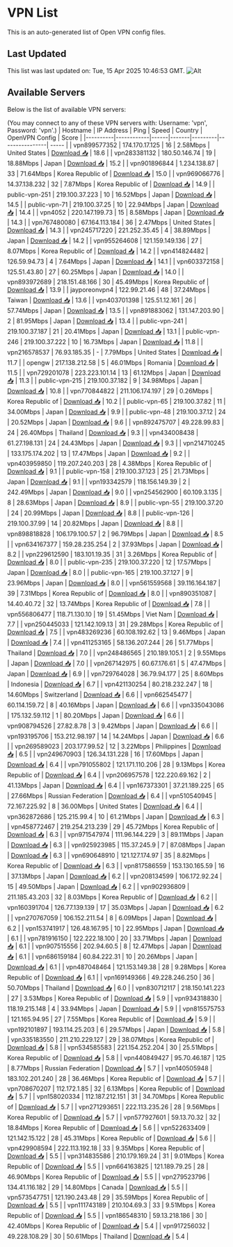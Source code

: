 # VPN List

This is an auto-generated list of Open VPN config files.

## Last Updated

This list was last updated on: Tue, 15 Apr 2025 10:46:53 GMT.
![Alt](https://repobeats.axiom.co/api/embed/186b98318ef1479477931607c1ad7d823f12451f.svg "Repobeats analytics image")

## Available Servers

Below is the list of available VPN servers:

(You may connect to any of these VPN servers with: Username: 'vpn', Password: 'vpn'.)
| Hostname | IP Address | Ping | Speed | Country | OpenVPN Config | Score |
|----------|------------|------|-------|---------|----------------| ----- |
| vpn899577352 | 174.170.17.125 | 16 | 2.58Mbps | United States | [Download 📥](./configs/server_0_US.ovpn) | 18.6 |
| vpn283381132 | 180.50.146.74 | 19 | 18.88Mbps | Japan | [Download 📥](./configs/server_1_JP.ovpn) | 15.2 |
| vpn901896844 | 1.234.138.87 | 33 | 71.64Mbps | Korea Republic of | [Download 📥](./configs/server_2_KR.ovpn) | 15.0 |
| vpn969066776 | 14.37.138.232 | 32 | 7.87Mbps | Korea Republic of | [Download 📥](./configs/server_3_KR.ovpn) | 14.9 |
| public-vpn-251 | 219.100.37.223 | 10 | 16.52Mbps | Japan | [Download 📥](./configs/server_4_JP.ovpn) | 14.5 |
| public-vpn-71 | 219.100.37.25 | 10 | 22.94Mbps | Japan | [Download 📥](./configs/server_5_JP.ovpn) | 14.4 |
| vpn4052 | 220.147.199.73 | 15 | 8.58Mbps | Japan | [Download 📥](./configs/server_6_JP.ovpn) | 14.3 |
| vpn767480080 | 67.164.113.184 | 36 | 2.47Mbps | United States | [Download 📥](./configs/server_7_US.ovpn) | 14.3 |
| vpn245717220 | 221.252.35.45 | 4 | 38.89Mbps | Japan | [Download 📥](./configs/server_8_JP.ovpn) | 14.2 |
| vpn955264608 | 121.159.149.136 | 27 | 8.07Mbps | Korea Republic of | [Download 📥](./configs/server_9_KR.ovpn) | 14.2 |
| vpn414824482 | 126.59.94.73 | 4 | 7.64Mbps | Japan | [Download 📥](./configs/server_10_JP.ovpn) | 14.1 |
| vpn603372158 | 125.51.43.80 | 27 | 60.25Mbps | Japan | [Download 📥](./configs/server_11_JP.ovpn) | 14.0 |
| vpn893972689 | 218.151.48.166 | 30 | 45.49Mbps | Korea Republic of | [Download 📥](./configs/server_12_KR.ovpn) | 13.9 |
| jayporeonvpn4 | 122.99.21.46 | 48 | 37.24Mbps | Taiwan | [Download 📥](./configs/server_13_TW.ovpn) | 13.6 |
| vpn403701398 | 125.51.12.161 | 26 | 57.74Mbps | Japan | [Download 📥](./configs/server_14_JP.ovpn) | 13.5 |
| vpn891883062 | 131.147.203.90 | 2 | 81.95Mbps | Japan | [Download 📥](./configs/server_15_JP.ovpn) | 13.4 |
| public-vpn-241 | 219.100.37.187 | 21 | 20.41Mbps | Japan | [Download 📥](./configs/server_16_JP.ovpn) | 13.1 |
| public-vpn-246 | 219.100.37.222 | 10 | 16.73Mbps | Japan | [Download 📥](./configs/server_17_JP.ovpn) | 11.8 |
| vpn216578537 | 76.93.185.35 | - | 7.79Mbps | United States | [Download 📥](./configs/server_18_US.ovpn) | 11.7 |
| opengw | 217.138.212.58 | 5 | 46.01Mbps | Romania | [Download 📥](./configs/server_19_RO.ovpn) | 11.5 |
| vpn729201078 | 223.223.101.14 | 13 | 61.12Mbps | Japan | [Download 📥](./configs/server_20_JP.ovpn) | 11.3 |
| public-vpn-215 | 219.100.37.182 | 9 | 34.98Mbps | Japan | [Download 📥](./configs/server_21_JP.ovpn) | 10.8 |
| vpn770844822 | 211.106.174.197 | 29 | 0.26Mbps | Korea Republic of | [Download 📥](./configs/server_22_KR.ovpn) | 10.2 |
| public-vpn-65 | 219.100.37.82 | 11 | 34.00Mbps | Japan | [Download 📥](./configs/server_23_JP.ovpn) | 9.9 |
| public-vpn-48 | 219.100.37.12 | 24 | 20.52Mbps | Japan | [Download 📥](./configs/server_24_JP.ovpn) | 9.6 |
| vpn892475707 | 49.228.99.83 | 24 | 26.40Mbps | Thailand | [Download 📥](./configs/server_25_TH.ovpn) | 9.3 |
| vpn434008438 | 61.27.198.131 | 24 | 24.43Mbps | Japan | [Download 📥](./configs/server_26_JP.ovpn) | 9.3 |
| vpn214710245 | 133.175.174.202 | 13 | 17.47Mbps | Japan | [Download 📥](./configs/server_27_JP.ovpn) | 9.2 |
| vpn403959850 | 119.207.240.203 | 28 | 4.38Mbps | Korea Republic of | [Download 📥](./configs/server_28_KR.ovpn) | 9.1 |
| public-vpn-158 | 219.100.37.123 | 25 | 21.73Mbps | Japan | [Download 📥](./configs/server_29_JP.ovpn) | 9.1 |
| vpn193342579 | 118.156.149.39 | 2 | 242.49Mbps | Japan | [Download 📥](./configs/server_30_JP.ovpn) | 9.0 |
| vpn254562900 | 60.109.3.135 | 8 | 28.63Mbps | Japan | [Download 📥](./configs/server_31_JP.ovpn) | 8.9 |
| public-vpn-55 | 219.100.37.20 | 24 | 20.99Mbps | Japan | [Download 📥](./configs/server_32_JP.ovpn) | 8.8 |
| public-vpn-126 | 219.100.37.99 | 14 | 20.82Mbps | Japan | [Download 📥](./configs/server_33_JP.ovpn) | 8.8 |
| vpn898818828 | 106.179.100.57 | 2 | 96.79Mbps | Japan | [Download 📥](./configs/server_34_JP.ovpn) | 8.5 |
| vpn634167377 | 159.28.235.254 | 2 | 37.93Mbps | Japan | [Download 📥](./configs/server_35_JP.ovpn) | 8.2 |
| vpn229612590 | 183.101.19.35 | 31 | 3.26Mbps | Korea Republic of | [Download 📥](./configs/server_36_KR.ovpn) | 8.0 |
| public-vpn-235 | 219.100.37.220 | 12 | 17.57Mbps | Japan | [Download 📥](./configs/server_37_JP.ovpn) | 8.0 |
| public-vpn-165 | 219.100.37.127 | 9 | 23.96Mbps | Japan | [Download 📥](./configs/server_38_JP.ovpn) | 8.0 |
| vpn561559568 | 39.116.164.187 | 39 | 7.31Mbps | Korea Republic of | [Download 📥](./configs/server_39_KR.ovpn) | 8.0 |
| vpn890351087 | 14.40.40.72 | 32 | 13.74Mbps | Korea Republic of | [Download 📥](./configs/server_40_KR.ovpn) | 7.8 |
| vpn556806477 | 118.71.130.10 | 19 | 51.45Mbps | Viet Nam | [Download 📥](./configs/server_41_VN.ovpn) | 7.7 |
| vpn250445033 | 121.142.109.13 | 31 | 29.28Mbps | Korea Republic of | [Download 📥](./configs/server_42_KR.ovpn) | 7.5 |
| vpn483269236 | 60.108.192.62 | 13 | 9.46Mbps | Japan | [Download 📥](./configs/server_43_JP.ovpn) | 7.4 |
| vpn411253165 | 58.136.207.244 | 26 | 51.77Mbps | Thailand | [Download 📥](./configs/server_44_TH.ovpn) | 7.0 |
| vpn248486565 | 210.189.105.1 | 2 | 9.55Mbps | Japan | [Download 📥](./configs/server_45_JP.ovpn) | 7.0 |
| vpn267142975 | 60.67.176.61 | 5 | 47.47Mbps | Japan | [Download 📥](./configs/server_46_JP.ovpn) | 6.9 |
| vpn729764028 | 36.79.94.177 | 25 | 8.60Mbps | Indonesia | [Download 📥](./configs/server_47_ID.ovpn) | 6.7 |
| vpn421130254 | 80.218.232.247 | 18 | 14.60Mbps | Switzerland | [Download 📥](./configs/server_48_CH.ovpn) | 6.6 |
| vpn662545477 | 60.114.159.72 | 8 | 40.16Mbps | Japan | [Download 📥](./configs/server_49_JP.ovpn) | 6.6 |
| vpn335043086 | 175.132.59.112 | 1 | 80.20Mbps | Japan | [Download 📥](./configs/server_50_JP.ovpn) | 6.6 |
| vpn908794526 | 27.82.8.78 | 3 | 9.42Mbps | Japan | [Download 📥](./configs/server_51_JP.ovpn) | 6.6 |
| vpn193195706 | 153.212.98.197 | 14 | 14.24Mbps | Japan | [Download 📥](./configs/server_52_JP.ovpn) | 6.6 |
| vpn269589023 | 203.177.99.52 | 12 | 3.22Mbps | Philippines | [Download 📥](./configs/server_53_PH.ovpn) | 6.5 |
| vpn249670903 | 126.34.131.228 | 16 | 17.60Mbps | Japan | [Download 📥](./configs/server_54_JP.ovpn) | 6.4 |
| vpn791055802 | 121.171.110.206 | 28 | 9.13Mbps | Korea Republic of | [Download 📥](./configs/server_55_KR.ovpn) | 6.4 |
| vpn206957578 | 122.220.69.162 | 2 | 41.13Mbps | Japan | [Download 📥](./configs/server_56_JP.ovpn) | 6.4 |
| vpn167373301 | 37.21.189.225 | 65 | 27.66Mbps | Russian Federation | [Download 📥](./configs/server_57_RU.ovpn) | 6.4 |
| vpn510540945 | 72.167.225.92 | 8 | 36.00Mbps | United States | [Download 📥](./configs/server_58_US.ovpn) | 6.4 |
| vpn362872686 | 125.215.99.4 | 10 | 61.21Mbps | Japan | [Download 📥](./configs/server_59_JP.ovpn) | 6.3 |
| vpn458772467 | 219.254.213.239 | 29 | 45.72Mbps | Korea Republic of | [Download 📥](./configs/server_60_KR.ovpn) | 6.3 |
| vpn971547974 | 111.96.144.229 | 3 | 89.11Mbps | Japan | [Download 📥](./configs/server_61_JP.ovpn) | 6.3 |
| vpn925923985 | 115.37.245.9 | 7 | 87.08Mbps | Japan | [Download 📥](./configs/server_62_JP.ovpn) | 6.3 |
| vpn690648910 | 121.127.174.97 | 35 | 8.82Mbps | Korea Republic of | [Download 📥](./configs/server_63_KR.ovpn) | 6.3 |
| vpn817586559 | 153.130.165.59 | 16 | 37.13Mbps | Japan | [Download 📥](./configs/server_64_JP.ovpn) | 6.2 |
| vpn208134599 | 106.172.92.24 | 15 | 49.50Mbps | Japan | [Download 📥](./configs/server_65_JP.ovpn) | 6.2 |
| vpn902936809 | 211.185.43.203 | 32 | 8.03Mbps | Korea Republic of | [Download 📥](./configs/server_66_KR.ovpn) | 6.2 |
| vpn160391704 | 126.77.139.139 | 17 | 35.03Mbps | Japan | [Download 📥](./configs/server_67_JP.ovpn) | 6.2 |
| vpn270767059 | 106.152.211.54 | 8 | 6.09Mbps | Japan | [Download 📥](./configs/server_68_JP.ovpn) | 6.2 |
| vpn153741917 | 126.48.167.95 | 10 | 22.95Mbps | Japan | [Download 📥](./configs/server_69_JP.ovpn) | 6.1 |
| vpn781916150 | 122.222.18.100 | 20 | 33.71Mbps | Japan | [Download 📥](./configs/server_70_JP.ovpn) | 6.1 |
| vpn907515556 | 202.94.60.5 | 8 | 12.47Mbps | Japan | [Download 📥](./configs/server_71_JP.ovpn) | 6.1 |
| vpn686159184 | 60.84.222.31 | 10 | 20.26Mbps | Japan | [Download 📥](./configs/server_72_JP.ovpn) | 6.1 |
| vpn487048464 | 121.153.149.38 | 28 | 9.28Mbps | Korea Republic of | [Download 📥](./configs/server_73_KR.ovpn) | 6.1 |
| vpn169149366 | 49.228.246.250 | 36 | 50.70Mbps | Thailand | [Download 📥](./configs/server_74_TH.ovpn) | 6.0 |
| vpn830712117 | 218.150.141.223 | 27 | 3.53Mbps | Korea Republic of | [Download 📥](./configs/server_75_KR.ovpn) | 5.9 |
| vpn934318830 | 118.19.215.148 | 4 | 33.94Mbps | Japan | [Download 📥](./configs/server_76_JP.ovpn) | 5.9 |
| vpn815575753 | 121.165.94.95 | 27 | 7.55Mbps | Korea Republic of | [Download 📥](./configs/server_77_KR.ovpn) | 5.9 |
| vpn192101897 | 193.114.25.203 | 6 | 29.57Mbps | Japan | [Download 📥](./configs/server_78_JP.ovpn) | 5.8 |
| vpn335183550 | 211.210.229.127 | 29 | 38.07Mbps | Korea Republic of | [Download 📥](./configs/server_79_KR.ovpn) | 5.8 |
| vpn534585583 | 221.154.252.204 | 30 | 25.51Mbps | Korea Republic of | [Download 📥](./configs/server_80_KR.ovpn) | 5.8 |
| vpn440849427 | 95.70.46.187 | 125 | 8.77Mbps | Russian Federation | [Download 📥](./configs/server_81_RU.ovpn) | 5.7 |
| vpn140505948 | 183.102.201.240 | 28 | 36.46Mbps | Korea Republic of | [Download 📥](./configs/server_82_KR.ovpn) | 5.7 |
| vpn708670207 | 112.172.1.85 | 32 | 6.13Mbps | Korea Republic of | [Download 📥](./configs/server_83_KR.ovpn) | 5.7 |
| vpn158020334 | 112.187.212.151 | 31 | 34.70Mbps | Korea Republic of | [Download 📥](./configs/server_84_KR.ovpn) | 5.7 |
| vpn271293651 | 222.113.235.26 | 28 | 9.56Mbps | Korea Republic of | [Download 📥](./configs/server_85_KR.ovpn) | 5.7 |
| vpn577927601 | 59.13.70.32 | 32 | 18.84Mbps | Korea Republic of | [Download 📥](./configs/server_86_KR.ovpn) | 5.6 |
| vpn522633409 | 121.142.15.122 | 28 | 45.31Mbps | Korea Republic of | [Download 📥](./configs/server_87_KR.ovpn) | 5.6 |
| vpn429908594 | 222.113.192.18 | 33 | 9.35Mbps | Korea Republic of | [Download 📥](./configs/server_88_KR.ovpn) | 5.5 |
| vpn314835586 | 210.179.169.24 | 31 | 9.01Mbps | Korea Republic of | [Download 📥](./configs/server_89_KR.ovpn) | 5.5 |
| vpn664163825 | 121.189.79.25 | 28 | 46.90Mbps | Korea Republic of | [Download 📥](./configs/server_90_KR.ovpn) | 5.5 |
| vpn279523796 | 134.41.116.182 | 29 | 14.80Mbps | Canada | [Download 📥](./configs/server_91_CA.ovpn) | 5.5 |
| vpn573547751 | 121.190.243.48 | 29 | 35.59Mbps | Korea Republic of | [Download 📥](./configs/server_92_KR.ovpn) | 5.5 |
| vpn111743189 | 210.104.69.3 | 33 | 9.51Mbps | Korea Republic of | [Download 📥](./configs/server_93_KR.ovpn) | 5.5 |
| vpn186548310 | 59.13.218.186 | 30 | 42.40Mbps | Korea Republic of | [Download 📥](./configs/server_94_KR.ovpn) | 5.4 |
| vpn917256032 | 49.228.108.29 | 30 | 50.61Mbps | Thailand | [Download 📥](./configs/server_95_TH.ovpn) | 5.4 |
